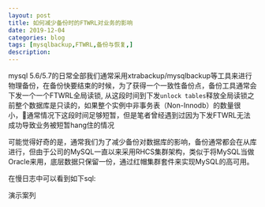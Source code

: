 ```yaml
---
layout: post
title: 如何减少备份时的FTWRL对业务的影响
date: 2019-12-04
categories: blog
tags: [mysqlbackup,FTWRL,备份与恢复,]
description: 
---
```


mysql 5.6/5.7的日常全部我们通常采用xtrabackup/mysqlbackup等工具来进行物理备份，在备份快要结束的时候，为了获得一个一致性备份点，备份工具通常会下发一个一个FTWRL全局读锁, 从这段时间到下发`unlock tables`释放全局读锁之前整个数据库是只读的，如果整个实例中非事务表（Non-Innodb）的数量很小，通常情况下这段时间足够短暂，但是笔者曾经遇到过因为下发FTWRL无法成功导致业务被短暂hang住的情况

可能觉得好奇的是，通常我们为了减少备份对数据库的影响，备份通常都会在从库进行，但由于公司的MySQL一直以来采用RHCS集群架构，类似于将MySQL当做Oracle来用，底层数据只保留一份，通过红帽集群套件来实现MySQL的高可用。


在慢日志中可以看到如下sql:





演示案列





